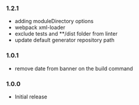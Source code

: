 ### 1.2.1
* adding moduleDirectory options
* webpack xml-loader
* exclude tests and **/dist folder from linter
* update default generator repository path

### 1.0.1
* remove date from banner on the build command


### 1.0.0
* Initial release
